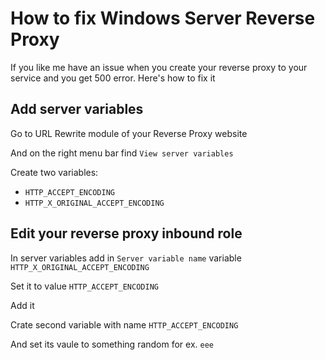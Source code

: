 # How to fix Windows Server Reverse Proxy
If you like me have an issue when you create your reverse proxy to your service and you get 500 error. Here's how to fix it


## Add server variables 

Go to URL Rewrite module of your Reverse Proxy website

And on the right menu bar find `View server variables`

Create two variables:

- `HTTP_ACCEPT_ENCODING`
- `HTTP_X_ORIGINAL_ACCEPT_ENCODING`

## Edit your reverse proxy inbound role

In server variables add in `Server variable name` variable `HTTP_X_ORIGINAL_ACCEPT_ENCODING`

Set it to value `HTTP_ACCEPT_ENCODING`

Add it 


Crate second variable with name `HTTP_ACCEPT_ENCODING`

And set its vaule to something random for ex. `eee`
